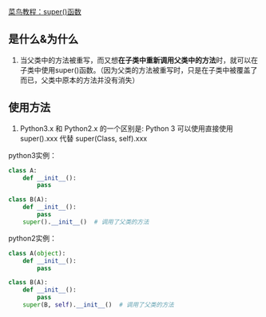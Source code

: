 [菜鸟教程：super()函数](http://www.runoob.com/python/python-func-super.html)

## 是什么&为什么
1. 当父类中的方法被重写，而又想**在子类中重新调用父类中的方法**时，就可以在子类中使用super()函数。（因为父类的方法被重写时，只是在子类中被覆盖了而已，父类中原本的方法并没有消失）

## 使用方法
1. Python3.x 和 Python2.x 的一个区别是: Python 3 可以使用直接使用 super().xxx 代替 super(Class, self).xxx

python3实例：
```python
class A:
    def __init__():
        pass

class B(A):
    def __init__():
        pass
    super().__init__()  # 调用了父类的方法
```
python2实例：
```python
class A(object):
    def __init__():
        pass

class B(A):
    def __init__():
        pass
    super(B, self).__init__()  # 调用了父类的方法
```

